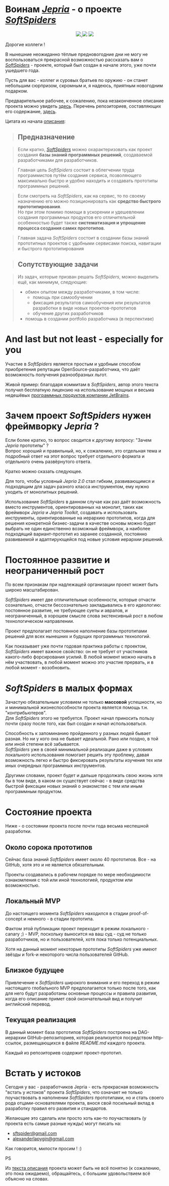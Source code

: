 # Воинам *[Jepria](https://github.com/Jepria)* - о проекте *[SoftSpiders](https://github.com/softspider)*

<p align="center">
  <a href="https://github.com/Jepria">
    <img src="./images/jepria-logo-85.png" />
  </a>
  <img src="./images/plus-3d-80.jpg" />
  <a href="https://github.com/softspider">
    <img src="./images/sslogo-from-github-40.png" />
  </a>
</p>

Дорогие коллеги !

В нынешние неожиданно тёплые предновогодние дни не могу не воспользоваться прекрасной возможностью рассказать вам о
*[SoftSpiders](https://github.com/softspider)* - проекте, который был создан в начале этого, уже почти ушедшего года.

Пусть для вас - коллег и суровых братьев по оружию - он станет небольшим сюрпризом, скромным и, я надеюсь, приятным
новогодним подарком.  

Предварительное рабочее, к сожалению, пока незаконченное описание проекта можно увидеть
[здесь](https://github.com/softspider/softspiders/blob/master/README.md).
Перечень репозиториев, составляющих его содержание, [здесь](https://github.com/softspider?tab=repositories). 

Цитата из начала [описания](https://github.com/softspider/softspiders/blob/master/README.md):

>## Предназначение 

>Если кратко, *[SoftSpiders](https://github.com/softspider)* можно охарактеризовать как проект создания **базы знаний
программных решений**, создаваемой разработчиками для разработчиков.  
 
>Главная цель *SoftSpiders* состоит в облегчении труда программистов путём создания сервиса, позволяющего максимально быстро и
удобно находить и создавать прототипы программных решений.  

>Если смотреть на *SoftSpiders*, как на сервис, то по своему назначению его можно позиционировать как **средство быстрого
>прототипирования**.    
Но при этом помимо помощи в ускорении и удешевлении создания программных продуктов его отличительной особенностью будет
также **систематизация и упрощение процесса создания самих прототипов**.

>Главная задача *SoftSpiders* состоит в создании базы знаний прототипных проектов с удобными сервисами поиска, навигации и быстрого
прототипирования

>## Сопутствующие задачи 

>Из задач, которые призван решать *SoftSpiders*, можно выделить ещё, как минимум, следующие:  

>- обмен опытом между разработчиками, в том числе:
>    - помощь при самообучении
>    - фиксация результатов самообучения или результатов разработки в виде новых проектов-прототипов
>    - обучение других разработчиков
>- помощь в создании portfolio разработчика (в перспективе)
  
# And last but not least - especially for you

Участие в *SoftSpiders* является простым и удобным способом приобретения репутации OpenSource-разработчика, что даёт
возможность получения разнообразных льгот.    

Живой пример:  благодаря коммитам в *SoftSpiders*, автор этого текста получил бесплатную лицензию на использование мощных
и весьма недешёвых [программных продуктов компании JetBrains](https://www.jetbrains.com/ru-ru/products.html).

# Зачем проект *SoftSpiders* нужен фреймворку *Jepria* ?

Если более кратко, то вопрос сводится к другому вопросу: "Зачем *Jepria* прототипы" ?  
Вопрос хороший и правильный, но, к сожалению, это отдельная тема и подробный ответ на этот вопрос требует
отдельного формата и отдельного очень развёрнутого ответа.

Кратко можно сказать следующее.  

Для того, чтобы условный *Jepria 2.0* стал гибким, развивающимся и подходящим для задач разного класса инструментом,
ему нужно уходить от монолитных решений.

Использование *SoftSpiders* в данном случае как раз даёт возможность вместо инструментов, ориентированных на монолит,
таких как фреймворк *Jepria* и *Jepria Toolkit*, создавать и использовать инструменты, ориентированные на иерархию
прототипов, когда для решения конкретной бизнес-задачи в качестве основы можно будет выбрать не один единственно возможный
фреймворк, а наиболее подходящий вариант-прототип из заранее созданной, постоянно развиваемой и адаптирующейся под новые
условия иерархии решений.

# Постоянное развитие и неограниченный рост 

По всем признакам при надлежащей организации проект может быть широко масштабирован. 

*SoftSpiders* имеет две отличительные особенности, которые отчасти сознательно, отчасти бессознательно закладывались в его
идеологию: постоянное развитие, не требующее суеты и авралов, и неограниченный, в хорошем смысле слова экстенсивный рост
в любом технологическом направлении. 

Проект предполагает постоянное наполнение базы прототипами решений для всех нынешних и будущих программных технологий.

Как показывает уже почти годовая практика работы с проектом, *SoftSpiders* имеет важное свойство: он не требует от
участников какого-либо форсирования усилий. В любой момент можно начать в нём участвовать, в любой момент можно это
участие прервать, и в любой момент - возобновить.


# *SoftSpiders* в малых формах

Зачастую обязательным условием не только **массовой** успешности, но и минимальной жизнеспособности проекта является
помощь т.н. "контрибьютеров".    
Для *SoftSpiders* этого не требуется. Проект начал приносить пользу почти сразу после того, как был создан и начал
использоваться.  

Способность к запоминанию пройденного у разных людей бывает разная. Но ни у кого она не бывает идеальной. Рано или
поздно, в той или иной степени всё забывается.    
*SoftSpiders* уже в своей минимальной реализации даже в условиях локального использования помогает решить эту проблему,
давая возможность легко и быстро фиксировать результаты изучения тех или иных очередных программных инструментов.  

Другими словами, проект будет и дальше продолжать свою жизнь хотя бы в том виде, в каком он существует сейчас - в виде
средства быстрой фиксации новых знаний о знакомстве с тем или иным программным продуктом.

# Состояние проекта

Ниже - о состоянии проекта после почти года весьма неспешной разработки. 
  
## Около сорока прототипов
  
Сейчас база знаний *SoftSpiders* имеет около 40 прототипов. Все - на GitHub, хотя это и не является обязательным.

Проекты создавались в рабочем порядке по мере необходимости ознакомления с той или иной технологией, продуктом или
возможностью.

## Локальный MVP

До настоящего момента *SoftSpiders* находился в стадии proof-of-concept и немного - в стадии прототипа.  

Фактом этой публикации проект переходит в режим локального - canary ;) - MVP, поскольку выносится на ваш суд - суд не
только разработчиков, но и пользователей, хотя пока только потенциальных.

Хотя на данный момент некоторые прототипы *SoftSpiders* уже имеют звёзды и fork-и некоторого числа пользователей GitHub.   

## Близкое будущее

Привлечение к *SoftSpiders* широкого внимания и его переход в режим настоящего глобального MVP предполагается только
после того, как для него будут разработаны основные процессы и правила развития, когда его описание примет свой
окончательный вид и получит английский перевод.
 
## Текущая реализация

В данный момент база прототипов *SoftSpiders* построена на DAG-иерархии GitHub-репозиториев, которая реализуется
посредством http-ссылок, размещающихся в файле *README.md* каждого проекта.  
 
Каждый из репозиториев содержит проект-прототип.

# Встать у истоков

Сегодня у вас - разработчиков Jepria - есть прекрасная возможность "встать у истоков" проекта *SoftSpiders*, что означает не только поучаствовать в наполнении *SoftSpiders* прототипами, но и стать своего рода отцами-основателями
проекта, внося свой посильный вклад в разработку правил его развития и стандартов.

Желающие это сделать или просто хоть как-то поучаствовать (у проекта есть самые разные нужды) могут писать на:
- sftspider@gmail.com
- alexanderlapygin@gmail.com

Как говорится, милости просим ! :)

PS

Из [текста описания](https://github.com/softspider/softspiders/blob/master/README.md) проекта может быть не всё понятно
(к сожалению, это пока ожидаемо), обращайтесь, с большим удовольствием всё объясню на словах. 